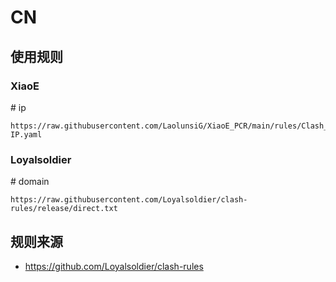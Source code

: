 # CN

## 使用规则
### XiaoE
\# ip
```
https://raw.githubusercontent.com/LaolunsiG/XiaoE_PCR/main/rules/Clash_Meta/CN/CN-IP.yaml
```

### Loyalsoldier
\# domain
```
https://raw.githubusercontent.com/Loyalsoldier/clash-rules/release/direct.txt
```

## 规则来源
- https://github.com/Loyalsoldier/clash-rules


